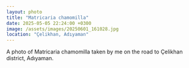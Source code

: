 ```yaml
---
layout: photo
title: "Matricaria chamomilla"
date: 2025-05-05 22:24:00 +0300
image: /assets/images/20250601_161028.jpg
location: "Çelikhan, Adıyaman"
---
```

A photo of Matricaria chamomilla taken by me on the road to Çelikhan district, Adıyaman.
